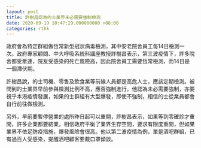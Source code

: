 ```yaml
---
layout: post
title: 許樹昌認為的士業界未必需要強制檢測
date: 2020-09-19 10:47:29.000000000 +08:00
categories: rthk
---
```


政府會為特定群組做恆常新型冠狀病毒檢測，其中安老院舍員工每14日檢測一次。政府專家顧問、中大呼吸系統科講座教授許樹昌表示，第三波疫情下，許多院舍都受牽連，院友受感染的死亡風險高，因此院舍員工需要恆常檢測，而14日是一個潛伏期。

許樹昌說，的士司機、零售及飲食業等前線人員都是高危人士，應該定期檢測。被問到的士業界早前參與檢測比例不高，應否強制進行，他認為未必需要強制，亦要視乎本港疫情發展，如果的士群組有大型爆發，即使不強制，相信的士從業員都會自行前往做檢測。

另外，早前要暫停營業的處所昨日起可以重開，許樹昌表示，如果等到零確診才重開，許多企業都要結業，相信政府平衡了業界生存空間，要求有限度重開，但如果業界不依足防疫措施，爆發風險會很高。他以第二波疫情為例，單是酒吧群組，已有過百人受感染，提醒酒吧顧客要戴口罩傾談。
